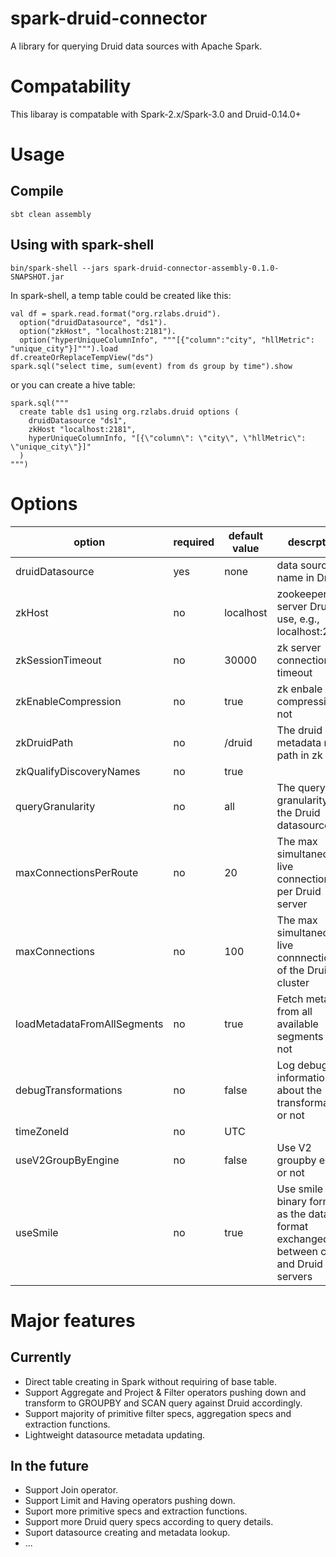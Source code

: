 # spark-druid-connector

A library for querying Druid data sources with Apache Spark.
# Compatability

This libaray is compatable with Spark-2.x/Spark-3.0 and Druid-0.14.0+

# Usage

## Compile

```
sbt clean assembly
```

## Using with spark-shell

```
bin/spark-shell --jars spark-druid-connector-assembly-0.1.0-SNAPSHOT.jar
```

In spark-shell, a temp table could be created like this:

```
val df = spark.read.format("org.rzlabs.druid").
  option("druidDatasource", "ds1").
  option("zkHost", "localhost:2181").
  option("hyperUniqueColumnInfo", """[{"column":"city", "hllMetric": "unique_city"}]""").load
df.createOrReplaceTempView("ds")
spark.sql("select time, sum(event) from ds group by time").show
```

or you can create a hive table:

```
spark.sql("""
  create table ds1 using org.rzlabs.druid options (
    druidDatasource "ds1",
    zkHost "localhost:2181",
    hyperUniqueColumnInfo, "[{\"column\": \"city\", \"hllMetric\": \"unique_city\"}]"
  )
""")
```

# Options

|option|required|default value|descrption|
|-|-|-|-|
|druidDatasource|yes|none|data source name in Druid|
|zkHost|no|localhost|zookeeper server Druid use, e.g., localhost:2181|
|zkSessionTimeout|no|30000|zk server connection timeout|
|zkEnableCompression|no|true|zk enbale compression or not|
|zkDruidPath|no|/druid|The druid metadata root path in zk|
|zkQualifyDiscoveryNames|no|true||
|queryGranularity|no|all|The query granularity of the Druid datasource|
|maxConnectionsPerRoute|no|20|The max simultaneous live connections per Druid server|
|maxConnections|no|100|The max simultaneous live connnections of the Druid cluster|
|loadMetadataFromAllSegments|no|true|Fetch metadata from all available segments or not|
|debugTransformations|no|false|Log debug informations about the transformations or not|
|timeZoneId|no|UTC||
|useV2GroupByEngine|no|false|Use V2 groupby engine or not|
|useSmile|no|true|Use smile binary format as the data format exchanged between client and Druid servers|

# Major features

## Currently

* Direct table creating in Spark without requiring of base table.
* Support Aggregate and Project & Filter operators pushing down and transform to GROUPBY and SCAN query against Druid accordingly.
* Support majority of primitive filter specs, aggregation specs and extraction functions.
* Lightweight datasource metadata updating.

## In the future

* Support Join operator.
* Support Limit and Having operators pushing down.
* Suport more primitive specs and extraction functions.
* Support more Druid query specs according to query details.
* Suport datasource creating and metadata lookup.
* ...

